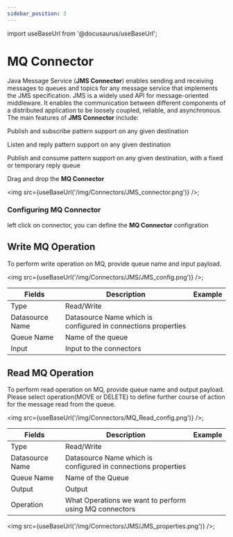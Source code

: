 ```yaml
---
sidebar_position: 3
---
```


import useBaseUrl from '@docusaurus/useBaseUrl';

# MQ Connector

Java Message Service (**JMS Connector**) enables sending and receiving messages to queues and topics for any message service that implements the JMS specification. JMS is a widely used API for message-oriented middleware. It enables the communication between different components of a distributed application to be loosely coupled, reliable, and asynchronous. The main features of **JMS Connector** include:

Publish and subscribe pattern support on any given destination

Listen and reply pattern support on any given destination

Publish and consume pattern support on any given destination, with a fixed or temporary reply queue

Drag and drop the **MQ Connector**

<img src={useBaseUrl('/img/Connectors/JMS_connector.png')} />;

### Configuring MQ Connector
left click on connector, you can define the **MQ Connector** configration

## Write MQ Operation
To perform write operation on MQ, provide queue name and input payload.

<img src={useBaseUrl('/img/Connectors/JMS/JMS_config.png')} />;

<table>
<thead>
<tr>
<th>Fields</th>
<th>Description</th>
<th>Example</th>
</tr>
</thead>
<tbody>
<tr>
<td>Type</td>
<td>Read/Write</td>
</tr>
<tr>
<td>Datasource Name</td>
<td>Datasource Name which is configured in connections properties</td>
</tr>
<tr>
<td>Queue Name</td>
<td>Name of the queue</td>
</tr>
<tr>
<td>Input</td>
<td>Input to the connectors</td>
</tr>
</tbody>
</table>


## Read MQ Operation
To perform read operation on MQ, provide queue name and output payload. Please select operation(MOVE or DELETE) to define further course of action for the message read from the queue.

<img src={useBaseUrl('/img/Connectors/MQ_Read_config.png')} />;

<table>
<thead>
<tr>
<th>Fields</th>
<th>Description</th>
<th>Example</th>
</tr>
</thead>
<tbody>
<tr>
<td>Type</td>
<td>Read/Write</td>
<td></td>
</tr>
<tr>
<td>Datasource Name</td>
<td>Datasource Name which is configured in connections properties</td>
<td></td>
</tr>
<tr>
<td>Queue Name</td>
<td>Name of the Queue</td>
<td></td>
</tr>
<tr>
<td>Output</td>
<td>Output</td>
<td></td>
</tr>
<tr>
<td>Operation</td>
<td>What Operations we want to perform using MQ connectors</td>
<td></td>
</tr>
</tbody>
</table>

<img src={useBaseUrl('/img/Connectors/JMS/JMS_properties.png')} />;

